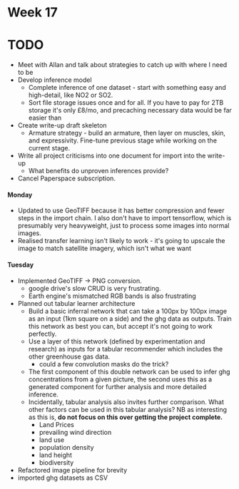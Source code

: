 # Week 17 

# TODO 
- Meet with Allan and talk about strategies to catch up with where I need to be 
- Develop inference model 
  - Complete inference of one dataset - start with something easy and high-detail, like NO2 or SO2.
  - Sort file storage issues once and for all. If you have to pay for 2TB storage it's only £8/mo, and precaching necessary data would be far easier than 
- Create write-up draft skeleton 
  - Armature strategy - build an armature, then layer on muscles, skin, and expressivity. Fine-tune previous stage while working on the current stage. 
- Write all project criticisms into one document for import into the write-up
  - What benefits do unproven inferences provide? 
- Cancel Paperspace subscription. 

#### Monday
- Updated to use GeoTIFF because it has better compression and fewer steps in the import chain. I also don't have to import tensorflow, which is presumably very heavyweight, just to process some images into normal images.
- Realised transfer learning isn't likely to work - it's going to upscale the image to match satellite imagery, which isn't what we want

#### Tuesday
- Implemented GeoTIFF -> PNG conversion. 
  - google drive's slow CRUD is very frustrating. 
  - Earth engine's mismatched RGB bands is also frustrating
- Planned out tabular learner architecture
  - Build a basic inferral network that can take a 100px by 100px image as an input (1km square on a side) and the ghg data as outputs. Train this network as best you can, but accept it's not going to work perfectly. 
  - Use a layer of this network (defined by experimentation and research) as inputs for a tabular recommender which includes the other greenhouse gas data. 
    - could a few convolution masks do the trick? 
  - The first component of this double network can be used to infer ghg concentrations from a given picture, the second uses this as a generated component for further analysis and more detailed inference. 
  - Incidentally, tabular analysis also invites further comparison. What other factors can be used in this tabular analysis? NB as interesting as this is, **do not focus on this over getting the project complete.**
    - Land Prices
    - prevailing wind direction 
    - land use
    - population density
    - land height 
    - biodiversity 
- Refactored image pipeline for brevity
- imported ghg datasets as CSV 
